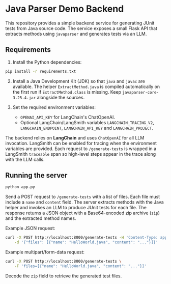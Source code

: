 # Java Parser Demo Backend

This repository provides a simple backend service for generating JUnit tests
from Java source code. The service exposes a small Flask API that extracts
methods using `javaparser` and generates tests via an LLM.

## Requirements

1. Install the Python dependencies:

```bash
pip install -r requirements.txt
```

2. Install a Java Development Kit (JDK) so that `java` and `javac` are available.
   The helper `ExtractMethod.java` is compiled automatically on the first run
   if `ExtractMethod.class` is missing. Keep `javaparser-core-3.25.4.jar`
   alongside the sources.

3. Set the required environment variables:
   - `OPENAI_API_KEY` for LangChain's ChatOpenAI.
   - Optional LangChain/LangSmith variables `LANGCHAIN_TRACING_V2`,
     `LANGCHAIN_ENDPOINT`, `LANGCHAIN_API_KEY` and `LANGCHAIN_PROJECT`.

The backend relies on **LangChain** and uses `ChatOpenAI` for all LLM
invocation. LangSmith can be enabled for tracing when the environment
variables are provided. Each request to `/generate-tests` is wrapped in a
LangSmith `traceable` span so high-level steps appear in the trace along with
the LLM calls.

## Running the server

```bash
python app.py
```

Send a POST request to `/generate-tests` with a list of files. Each file must
include a `name` and `content` field. The server extracts methods with the
Java helper and invokes an LLM to produce JUnit tests for each file. The
response returns a JSON object with a Base64-encoded zip archive (`zip`) and
the extracted method names.

Example JSON request:

```bash
curl -X POST http://localhost:8000/generate-tests -H 'Content-Type: application/json' \
    -d '{"files": [{"name": "HelloWorld.java", "content": "..."}]}'
```

Example multipart/form-data request:

```bash
curl -X POST http://localhost:8000/generate-tests \
    -F 'files=[{"name": "HelloWorld.java", "content": "..."}]'
```

Decode the `zip` field to retrieve the generated test files.
